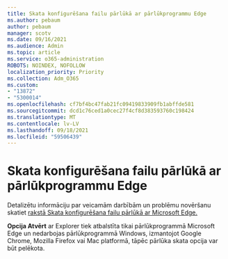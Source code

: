 ```yaml
---
title: Skata konfigurēšana failu pārlūkā ar pārlūkprogrammu Edge
ms.author: pebaum
author: pebaum
manager: scotv
ms.date: 09/16/2021
ms.audience: Admin
ms.topic: article
ms.service: o365-administration
ROBOTS: NOINDEX, NOFOLLOW
localization_priority: Priority
ms.collection: Adm_O365
ms.custom:
- "13872"
- "5300014"
ms.openlocfilehash: cf7bf4bc47fab21fc09419833909fb1abffde581
ms.sourcegitcommit: dcd1c76ced1a0cec27f4cf8d383593760c198424
ms.translationtype: MT
ms.contentlocale: lv-LV
ms.lasthandoff: 09/18/2021
ms.locfileid: "59506439"
---
```

# <a name="configure-view-in-file-explorer-with-edge"></a>Skata konfigurēšana failu pārlūkā ar pārlūkprogrammu Edge

Detalizētu informāciju par veicamām darbībām un problēmu novēršanu skatiet [rakstā Skata konfigurēšana failu pārlūkā ar Microsoft Edge.](https://docs.microsoft.com/SharePoint/sharepoint-view-in-edge#configure-view-in-file-explorer-with-edge)

**Opcija Atvērt** ar Explorer tiek atbalstīta tikai pārlūkprogrammā Microsoft Edge un nedarbojas pārlūkprogrammā Windows, izmantojot Google Chrome, Mozilla  Firefox vai Mac platformā, tāpēc pārlūka skata opcija var būt pelēkota.